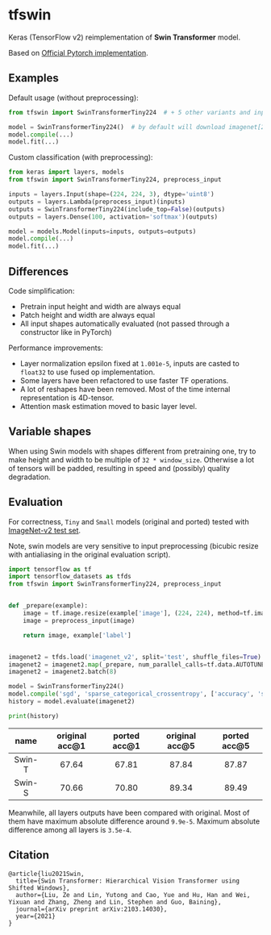 # tfswin

Keras (TensorFlow v2) reimplementation of **Swin Transformer** model.

Based on [Official Pytorch implementation](https://github.com/microsoft/Swin-Transformer).

## Examples

Default usage (without preprocessing):

```python
from tfswin import SwinTransformerTiny224  # + 5 other variants and input preprocessing

model = SwinTransformerTiny224()  # by default will download imagenet[21k]-pretrained weights
model.compile(...)
model.fit(...)
```

Custom classification (with preprocessing):

```python
from keras import layers, models
from tfswin import SwinTransformerTiny224, preprocess_input

inputs = layers.Input(shape=(224, 224, 3), dtype='uint8')
outputs = layers.Lambda(preprocess_input)(inputs)
outputs = SwinTransformerTiny224(include_top=False)(outputs)
outputs = layers.Dense(100, activation='softmax')(outputs)

model = models.Model(inputs=inputs, outputs=outputs)
model.compile(...)
model.fit(...)
```

## Differences

Code simplification:

- Pretrain input height and width are always equal
- Patch height and width are always equal
- All input shapes automatically evaluated (not passed through a constructor like in PyTorch)

Performance improvements:

- Layer normalization epsilon fixed at `1.001e-5`, inputs are casted to `float32` to use fused op implementation.
- Some layers have been refactored to use faster TF operations.
- A lot of reshapes have been removed. Most of the time internal representation is 4D-tensor.
- Attention mask estimation moved to basic layer level.

## Variable shapes

When using Swin models with shapes different from pretraining one, try to make height and width to be multiple
of `32 * window_size`. Otherwise a lot of tensors will be padded, resulting in speed and (possibly) quality degradation.

## Evaluation

For correctness, `Tiny` and `Small` models (original and ported) tested
with [ImageNet-v2 test set](https://www.tensorflow.org/datasets/catalog/imagenet_v2).

Note, swin models are very sensitive to input preprocessing (bicubic resize with antialiasing in the original evaluation
script).

```python
import tensorflow as tf
import tensorflow_datasets as tfds
from tfswin import SwinTransformerTiny224, preprocess_input


def _prepare(example):
    image = tf.image.resize(example['image'], (224, 224), method=tf.image.ResizeMethod.BICUBIC, antialias=True)
    image = preprocess_input(image)

    return image, example['label']


imagenet2 = tfds.load('imagenet_v2', split='test', shuffle_files=True)
imagenet2 = imagenet2.map(_prepare, num_parallel_calls=tf.data.AUTOTUNE)
imagenet2 = imagenet2.batch(8)

model = SwinTransformerTiny224()
model.compile('sgd', 'sparse_categorical_crossentropy', ['accuracy', 'sparse_top_k_categorical_accuracy'])
history = model.evaluate(imagenet2)

print(history)
```

| name | original acc@1 | ported acc@1 | original acc@5 | ported acc@5 |
| :---: | :---: | :---: | :---: | :---: |
| Swin-T | 67.64 | 67.81 | 87.84 | 87.87 |
| Swin-S | 70.66 | 70.80 | 89.34 | 89.49 |

Meanwhile, all layers outputs have been compared with original. Most of them have maximum absolute difference
around `9.9e-5`. Maximum absolute difference among all layers is `3.5e-4`.

## Citation

```
@article{liu2021Swin,
  title={Swin Transformer: Hierarchical Vision Transformer using Shifted Windows},
  author={Liu, Ze and Lin, Yutong and Cao, Yue and Hu, Han and Wei, Yixuan and Zhang, Zheng and Lin, Stephen and Guo, Baining},
  journal={arXiv preprint arXiv:2103.14030},
  year={2021}
}

